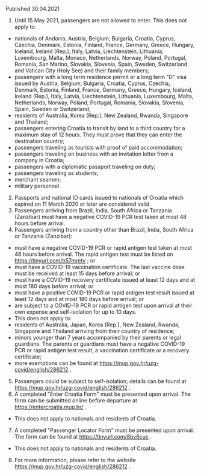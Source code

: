 Published 30.04.2021
1. Until 15 May 2021, passengers are not allowed to enter.
This does not apply to:
- nationals of Andorra, Austria, Belgium, Bulgaria, Croatia, Cyprus, Czechia, Denmark, Estonia, Finland, France, Germany, Greece, Hungary, Iceland, Ireland (Rep.), Italy, Latvia, Liechtenstein, Lithuania, Luxembourg, Malta, Monaco, Netherlands, Norway, Poland, Portugal, Romania, San Marino, Slovakia, Slovenia, Spain, Sweden, Switzerland and Vatican City (Holy See) and their family members;
- passengers with a long term residence permit or a long term "D" visa issued by Austria, Belgium, Bulgaria, Croatia, Cyprus, Czechia, Denmark, Estonia, Finland, France, Germany, Greece, Hungary, Iceland, Ireland (Rep.), Italy, Latvia, Liechtenstein, Lithuania, Luxembourg, Malta, Netherlands, Norway, Poland, Portugal, Romania, Slovakia, Slovenia, Spain, Sweden or Switzerland;
- residents of Australia, Korea (Rep.), New Zealand, Rwanda, Singapore and Thailand;
- passengers entering Croatia to transit by land to a third country for a maximum stay of 12 hours. They must prove that they can enter the destination country;
- passengers traveling as tourists with proof of paid accommodation;
- passengers traveling on business with an invitation letter from a company in Croatia;
- passengers with a diplomatic passport traveling on duty;
- passengers traveling as students;
- merchant seamen;
- military personnel.
2. Passports and national ID cards issued to nationals of Croatia which expired on 11 March 2020 or later are considered valid.
3. Passengers arriving from Brazil, India, South Africa or Tanzania (Zanzibar) must have a negative COVID-19 PCR test taken at most 48 hours before arrival.
4. Passengers arriving from a country other than Brazil, India, South Africa or Tanzania (Zanzibar):
- must have a negative COVID-19 PCR or rapid antigen test taken at most 48 hours before arrival. The rapid antigen test must be listed on <a href="https://tinyurl.com/b57mretv">https://tinyurl.com/b57mretv</a> ; or
- must have a COVID-19 vaccination certificate. The last vaccine dose must be received at least 15 days before arrival; or
- must have a COVID-19 recovery certificate issued at least 12 days and at most 180 days before arrival; or
- must have a positive COVID-19 PCR or rapid antigen test result issued at least 12 days and at most 180 days before arrival; or
- are subject to a COVID-19 PCR or rapid antigen test upon arrival at their own expense and self-isolation for up to 10 days.
- This does not apply to:
- residents of Australia, Japan, Korea (Rep.), New Zealand, Rwanda, Singapore and Thailand arriving from their country of residence;
- minors younger than 7 years accompanied by their parents or legal guardians. The parents or guardians must have a negative COVID-19 PCR or rapid antigen test result, a vaccination certificate or a recovery certificate; 
- more exemptions can be found at <a href="https://mup.gov.hr/uzg-covid/english/286212">https://mup.gov.hr/uzg-covid/english/286212</a> .
5. Passengers could be subject to self-isolation; details can be found at <a target="_blank" href="https://mup.gov.hr/uzg-covid/english/286212">https://mup.gov.hr/uzg-covid/english/286212</a> .
6. A completed "Enter Croatia Form" must be presented upon arrival. The form can be submitted online before departure at <a href="https://entercroatia.mup.hr/">https://entercroatia.mup.hr/</a> .
- This does not apply to nationals and residents of Croatia.
7. A completed "Passenger Locator Form" must be presented upon arrival. The form can be found at <a href="https://tinyurl.com/8bv6cuc">https://tinyurl.com/8bv6cuc</a> . 
- This does not apply to nationals and residents of Croatia.
8. For more information, please refer to the website <a href="https://mup.gov.hr/uzg-covid/english/286212">https://mup.gov.hr/uzg-covid/english/286212</a> .

